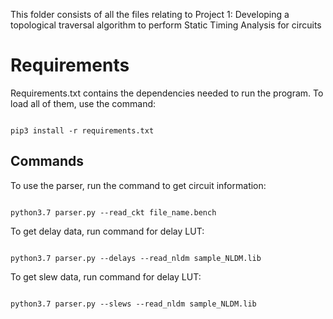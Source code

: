 This folder consists of all the files relating to Project 1: Developing a topological traversal algorithm to perform Static Timing Analysis for circuits <br />

# Requirements
Requirements.txt contains the dependencies needed to run the program. To load all of them, use the command:
```

pip3 install -r requirements.txt

```

## Commands

To use the parser, run the command to get circuit information:
```

python3.7 parser.py --read_ckt file_name.bench

```

To get delay data, run command for delay LUT:
```

python3.7 parser.py --delays --read_nldm sample_NLDM.lib 

```

To get slew data, run command for delay LUT:
```

python3.7 parser.py --slews --read_nldm sample_NLDM.lib

```